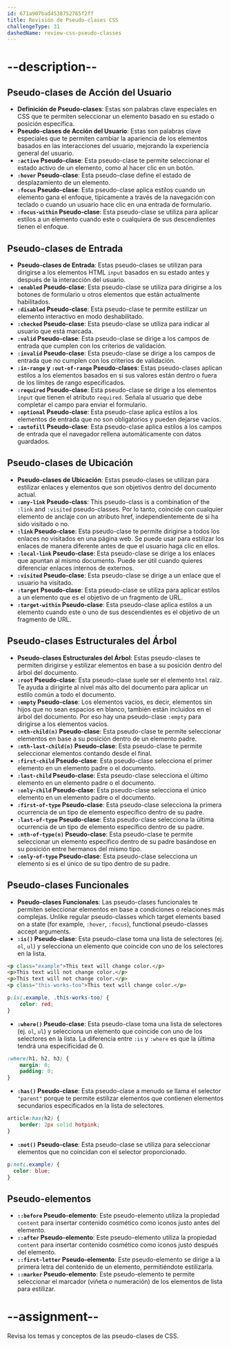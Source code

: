```yaml
---
id: 671a907bad4538752765f2ff
title: Revisión de Pseudo-clases CSS
challengeType: 31
dashedName: review-css-pseudo-classes
---
```


# --description--

## Pseudo-clases de Acción del Usuario

- **Definición de Pseudo-clases**: Estas son palabras clave especiales en CSS que te permiten seleccionar un elemento basado en su estado o posición específica.
- **Pseudo-clases de Acción del Usuario**: Estas son palabras clave especiales que te permiten cambiar la apariencia de los elementos basados en las interacciones del usuario, mejorando la experiencia general del usuario.
- **`:active` Pseudo-clase**: Esta pseudo-clase te permite seleccionar el estado activo de un elemento, como al hacer clic en un botón.
- **`:hover` Pseudo-clase**: Esta pseudo-clase define el estado de desplazamiento de un elemento.
- **`:focus` Pseudo-clase**: Esta pseudo-clase aplica estilos cuando un elemento gana el enfoque, típicamente a través de la navegación con teclado o cuando un usuario hace clic en una entrada de formulario.
- **`:focus-within` Pseudo-clase**: Esta pseudo-clase se utiliza para aplicar estilos a un elemento cuando este o cualquiera de sus descendientes tienen el enfoque.

## Pseudo-clases de Entrada

- **Pseudo-clases de Entrada**: Estas pseudo-clases se utilizan para dirigirse a los elementos HTML `input` basados en su estado antes y después de la interacción del usuario.
- **`:enabled` Pseudo-clase**: Esta pseudo-clase se utiliza para dirigirse a los botones de formulario u otros elementos que están actualmente habilitados.
- **`:disabled` Pseudo-clase**: Esta pseudo-clase te permite estilizar un elemento interactivo en modo deshabilitado.
- **`:checked` Pseudo-clase**: Esta pseudo-clase se utiliza para indicar al usuario que está marcada.
- **`:valid` Pseudo-clase**: Esta pseudo-clase se dirige a los campos de entrada que cumplen con los criterios de validación.
- **`:invalid` Pseudo-clase**: Esta pseudo-clase se dirige a los campos de entrada que no cumplen con los criterios de validación.
- **`:in-range` y `:out-of-range` Pseudo-clases**: Estas pseudo-clases aplican estilos a los elementos basados en si sus valores están dentro o fuera de los límites de rango especificados.
- **`:required` Pseudo-clase**: Esta pseudo-clase se dirige a los elementos `input` que tienen el atributo `required`. Señala al usuario que debe completar el campo para enviar el formulario.
- **`:optional` Pseudo-clase**: Esta pseudo-clase aplica estilos a los elementos de entrada que no son obligatorios y pueden dejarse vacíos.
- **`:autofill` Pseudo-clase**: Esta pseudo-clase aplica estilos a los campos de entrada que el navegador rellena automáticamente con datos guardados.

## Pseudo-clases de Ubicación

- **Pseudo-clases de Ubicación**: Estas pseudo-clases se utilizan para estilizar enlaces y elementos que son objetivos dentro del documento actual.
- **`:any-link` Pseudo-class**: This pseudo-class is a combination of the `:link` and `:visited` pseudo-classes. Por lo tanto, coincide con cualquier elemento de anclaje con un atributo href, independientemente de si ha sido visitado o no.
- **`:link` Pseudo-clase**: Esta pseudo-clase te permite dirigirse a todos los enlaces no visitados en una página web. Se puede usar para estilizar los enlaces de manera diferente antes de que el usuario haga clic en ellos.
- **`:local-link` Pseudo-clase**: Esta pseudo-clase se dirige a los enlaces que apuntan al mismo documento. Puede ser útil cuando quieres diferenciar enlaces internos de externos.
- **`:visited` Pseudo-clase**: Esta pseudo-clase se dirige a un enlace que el usuario ha visitado.
- **`:target` Pseudo-clase**: Esta pseudo-clase se utiliza para aplicar estilos a un elemento que es el objetivo de un fragmento de URL.
- **`:target-within` Pseudo-clase**: Esta pseudo-clase aplica estilos a un elemento cuando este o uno de sus descendientes es el objetivo de un fragmento de URL.

## Pseudo-clases Estructurales del Árbol

- **Pseudo-clases Estructurales del Árbol**: Estas pseudo-clases te permiten dirigirse y estilizar elementos en base a su posición dentro del árbol del documento.
- **`:root` Pseudo-clase**: Esta pseudo-clase suele ser el elemento `html` raíz. Te ayuda a dirigirte al nivel más alto del documento para aplicar un estilo común a todo el documento. 
- **`:empty` Pseudo-clase**: Los elementos vacíos, es decir, elementos sin hijos que no sean espacios en blanco, también están incluidos en el árbol del documento. Por eso hay una pseudo-clase `:empty` para dirigirse a los elementos vacíos.
- **`:nth-child(n)` Pseudo-clase**: Esta pseudo-clase te permite seleccionar elementos en base a su posición dentro de un elemento padre.
- **`:nth-last-child(n)` Pseudo-clase**: Esta pseudo-clase te permite seleccionar elementos contando desde el final.
- **`:first-child` Pseudo-clase**: Esta pseudo-clase selecciona el primer elemento en un elemento padre o el documento.
- **`:last-child` Pseudo-clase**: Esta pseudo-clase selecciona el último elemento en un elemento padre o el documento.
- **`:only-child` Pseudo-clase**: Esta pseudo-clase selecciona el único elemento en un elemento padre o el documento.
- **`:first-of-type` Pseudo-clase**: Esta pseudo-clase selecciona la primera ocurrencia de un tipo de elemento específico dentro de su padre.
- **`:last-of-type` Pseudo-clase**: Esta pseudo-clase selecciona la última ocurrencia de un tipo de elemento específico dentro de su padre.
- **`:nth-of-type(n)` Pseudo-clase**: Esta pseudo-clase te permite seleccionar un elemento específico dentro de su padre basándose en su posición entre hermanos del mismo tipo.
- **`:only-of-type` Pseudo-clase**: Esta pseudo-clase selecciona un elemento si es el único de su tipo dentro de su padre.

## Pseudo-clases Funcionales

- **Pseudo-clases Funcionales**: Las pseudo-clases funcionales te permiten seleccionar elementos en base a condiciones o relaciones más complejas. Unlike regular pseudo-classes which target elements based on a state (for example, `:hover`, `:focus`), functional pseudo-classes accept arguments.
- **`:is()` Pseudo-clase**: Esta pseudo-clase toma una lista de selectores (ej. `ol`, `ul`) y selecciona un elemento que coincide con uno de los selectores en la lista.

```html
<p class="example">This text will change color.</p>
<p>This text will not change color.</p>
<p>This text will not change color.</p>
<p class="this-works-too">This text will change color.</p>
```

```css
p:is(.example, .this-works-too) {
    color: red;
}
```

- **`:where()` Pseudo-clase**: Esta pseudo-clase toma una lista de selectores (ej. `ol`, `ul`) y selecciona un elemento que coincide con uno de los selectores en la lista. La diferencia entre `:is` y `:where` es que la última tendrá una especificidad de 0.

```css
:where(h1, h2, h3) {
    margin: 0;
    padding: 0;
}
```

- **`:has()` Pseudo-clase**: Esta pseudo-clase a menudo se llama el selector `"parent"` porque te permite estilizar elementos que contienen elementos secundarios especificados en la lista de selectores.

```css
article:has(h2) {
    border: 2px solid hotpink;
}
```

- **`:not()` Pseudo-clase**: Esta pseudo-clase se utiliza para seleccionar elementos que no coincidan con el selector proporcionado.

```css
p:not(.example) {
  color: blue;
}
```

## Pseudo-elementos

- **`::before` Pseudo-elemento**: Este pseudo-elemento utiliza la propiedad `content` para insertar contenido cosmético como iconos justo antes del elemento.
- **`::after` Pseudo-elemento**: Este pseudo-elemento utiliza la propiedad `content` para insertar contenido cosmético como iconos justo después del elemento.
- **`::first-letter` Pseudo-elemento**: Este pseudo-elemento se dirige a la primera letra del contenido de un elemento, permitiéndote estilizarla.
- **`::marker` Pseudo-elemento**: Este pseudo-elemento te permite seleccionar el marcador (viñeta o numeración) de los elementos de lista para estilizar.

# --assignment--

Revisa los temas y conceptos de las pseudo-clases de CSS.
